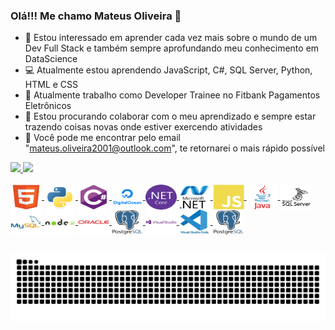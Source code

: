 ### Olá!!! Me chamo Mateus Oliveira 👋 
- 👀 Estou interessado em aprender cada vez mais sobre o mundo de um Dev Full Stack e também sempre aprofundando meu conhecimento em DataScience
- 💻 Atualmente estou aprendendo JavaScript, C#, SQL Server, Python, HTML e CSS
- 💼 Atualmente trabalho como Developer Trainee no Fitbank Pagamentos Eletrônicos
- 💞️ Estou procurando colaborar com o meu aprendizado e sempre estar trazendo coisas novas onde estiver exercendo atividades
- 📧 Você pode me encontrar pelo email "mateus.oliveira2001@outlook.com", te retornarei o mais rápido possível

<div>
  <a href="https://github.com/MateusOliveira77">
  <img height="150em" src="https://github-readme-stats.vercel.app/api?username=MateusOliveira77&show_icons=true&theme=dark&include_all_commits=true&count_private=true"/>
  <img height="150em" src="https://github-readme-stats.vercel.app/api/top-langs/?username=MateusOliveira77&layout=compact&langs_count=7&theme=dark"/>
</div>
  <div style="display:inline_block"><br>
  <img align="center" alt="Mateus-HTML" height="40" width="50" src="https://raw.githubusercontent.com/devicons/devicon/master/icons/html5/html5-original.svg">
  <img align="center" alt="Mateus-Python" height="40" width="50" src="https://raw.githubusercontent.com/devicons/devicon/master/icons/python/python-original.svg">
  <img align="center" alt="Mateus-Csharp" height="40" width="50" src="https://raw.githubusercontent.com/devicons/devicon/master/icons/csharp/csharp-original.svg"> 
  <img align="center" alt="Mateus-DigitalOcean" height="40" width="50" src="https://raw.githubusercontent.com/devicons/devicon/master/icons/digitalocean/digitalocean-original-wordmark.svg"> 
  <img align="center" alt="Mateus-DotNetCore" height="40" width="50" src="https://raw.githubusercontent.com/devicons/devicon/master/icons/dotnetcore/dotnetcore-original.svg">
  <img align="center" alt="Mateus-DotNet" height="40" width="50" src="https://raw.githubusercontent.com/devicons/devicon/master/icons/dot-net/dot-net-original-wordmark.svg">
  <img align="center" alt="Mateus-DotNet" height="40" width="50" src="https://raw.githubusercontent.com/devicons/devicon/master/icons/javascript/javascript-plain.svg">
  <img align="center" alt="Mateus-DotNet" height="40" width="50" src="https://raw.githubusercontent.com/devicons/devicon/master/icons/java/java-original-wordmark.svg">
  <img align="center" alt="Mateus-DotNet" height="40" width="50" src="https://raw.githubusercontent.com/devicons/devicon/master/icons/microsoftsqlserver/microsoftsqlserver-plain-wordmark.svg">
  <img align="center" alt="Mateus-DotNet" height="40" width="50" src="https://raw.githubusercontent.com/devicons/devicon/master/icons/mysql/mysql-original-wordmark.svg">
  <img align="center" alt="Mateus-DotNet" height="40" width="50" src="https://raw.githubusercontent.com/devicons/devicon/master/icons/nodejs/nodejs-original-wordmark.svg">  
  <img align="center" alt="Mateus-DotNet" height="40" width="50" src="https://raw.githubusercontent.com/devicons/devicon/master/icons/oracle/oracle-original.svg">  
  <img align="center" alt="Mateus-DotNet" height="40" width="50" src="https://raw.githubusercontent.com/devicons/devicon/master/icons/postgresql/postgresql-original-wordmark.svg">   <img align="center" alt="Mateus-DotNet" height="40" width="50" src="https://raw.githubusercontent.com/devicons/devicon/master/icons/visualstudio/visualstudio-plain-wordmark.svg">
  <img align="center" alt="Mateus-DotNet" height="40" width="50" src="https://raw.githubusercontent.com/devicons/devicon/master/icons/vscode/vscode-original-wordmark.svg">   
  <img align="center" alt="Mateus-DotNet" height="40" width="50" src="https://raw.githubusercontent.com/devicons/devicon/master/icons/postgresql/postgresql-original-wordmark.svg">
    
</div>
  
##
  
<img src="https://github.com/MateusOliveira77/MateusOliveira77/raw/output/github-contribution-grid-snake.svg" alt="Snake animation" style="max-width:100%;">  


